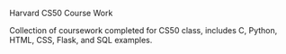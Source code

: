 Harvard CS50 Course Work

Collection of coursework completed for CS50 class, includes C, Python, HTML, CSS, Flask, and SQL examples.
